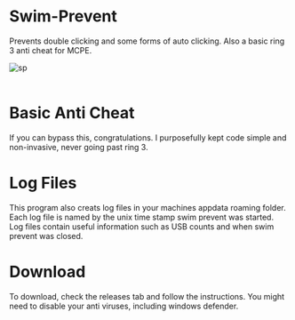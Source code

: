 # Swim-Prevent
Prevents double clicking and some forms of auto clicking. Also a basic ring 3 anti cheat for MCPE.

![sp](https://user-images.githubusercontent.com/63020914/183276082-81a94753-d55a-4491-b996-0d4ce469ebe1.PNG)
<br>
<br>
# Basic Anti Cheat
If you can bypass this, congratulations. I purposefully kept code simple and non-invasive, never going past ring 3. 
<br>
# Log Files
This program also creats log files in your machines appdata roaming folder. Each log file is named by the unix time stamp swim prevent was started. Log files contain useful information such as USB counts and when swim prevent was closed.
<br>
# Download
To download, check the releases tab and follow the instructions. You might need to disable your anti viruses, including windows defender.
